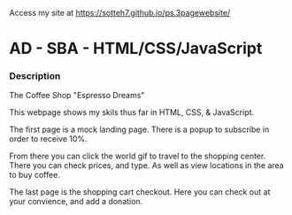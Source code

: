 Access my site at https://sotteh7.github.io/ps.3pagewebsite/

# AD - SBA - HTML/CSS/JavaScript

### Description

The Coffee Shop "Espresso Dreams"

This webpage shows my skils thus far in HTML, CSS, & JavaScript.  

The first page is a mock landing page.  There is a popup to subscribe in order to receive 10%.  

From there you can click the world gif to travel to the shopping center.  There you can check prices, and type.  As well as view locations in the area to buy coffee. 

The last page is the shopping cart checkout.  Here you can check out at your convience, and add a donation.
